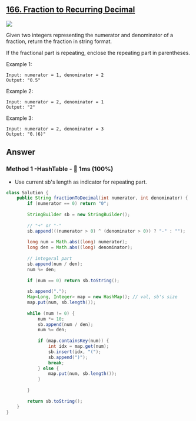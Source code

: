 ## [166. Fraction to Recurring Decimal](https://leetcode.com/problems/fraction-to-recurring-decimal/)

![](https://github.com/weltond/DataStructure/blob/master/medium.PNG)

Given two integers representing the numerator and denominator of a fraction, return the fraction in string format.

If the fractional part is repeating, enclose the repeating part in parentheses.

Example 1:

```
Input: numerator = 1, denominator = 2
Output: "0.5"
```

Example 2:

```
Input: numerator = 2, denominator = 1
Output: "2"
```

Example 3:

```
Input: numerator = 2, denominator = 3
Output: "0.(6)"
```

## Answer
### Method 1 -HashTable - :rocket: 1ms (100%)

- Use current sb's length as indicator for repeating part.

```java
class Solution {
    public String fractionToDecimal(int numerator, int denominator) {
        if (numerator == 0) return "0";
        
        StringBuilder sb = new StringBuilder();
        
        // "+" or "-"
        sb.append(((numerator > 0) ^ (denominator > 0)) ? "-" : "");
        
        long num = Math.abs((long) numerator);
        long den = Math.abs((long) denominator);
        
        // integeral part
        sb.append(num / den);
        num %= den;
        
        if (num == 0) return sb.toString();
        
        sb.append(".");
        Map<Long, Integer> map = new HashMap(); // val, sb's size
        map.put(num, sb.length());
        
        while (num != 0) {
            num *= 10;
            sb.append(num / den);
            num %= den;
            
            if (map.containsKey(num)) {
                int idx = map.get(num);
                sb.insert(idx, "(");
                sb.append(")");
                break;
            } else {
                map.put(num, sb.length());
            }
            
        }
        
        return sb.toString();
    }
}
```
